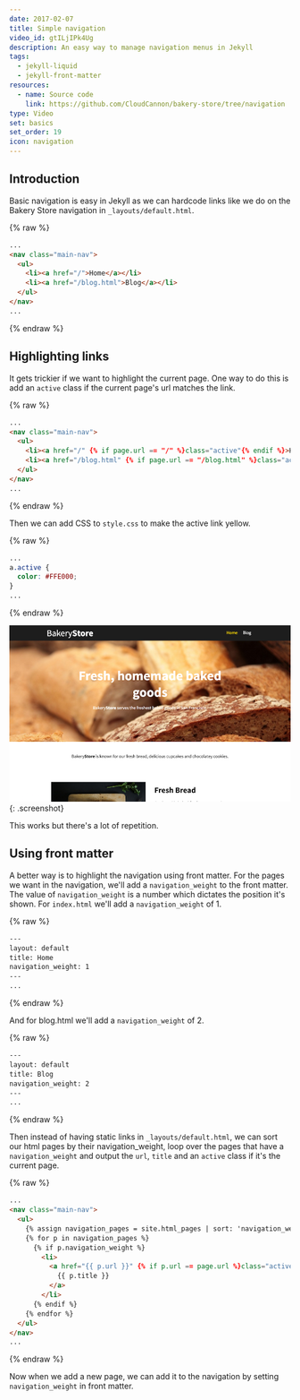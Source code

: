 ```yaml
---
date: 2017-02-07
title: Simple navigation
video_id: gtILjIPk4Ug
description: An easy way to manage navigation menus in Jekyll
tags:
  - jekyll-liquid
  - jekyll-front-matter
resources:
  - name: Source code
    link: https://github.com/CloudCannon/bakery-store/tree/navigation
type: Video
set: basics
set_order: 19
icon: navigation
---
```

## Introduction

Basic navigation is easy in Jekyll as we can hardcode links like we do on the Bakery Store navigation in `_layouts/default.html`.

{% raw %}
~~~html
...
<nav class="main-nav">
  <ul>
    <li><a href="/">Home</a></li>
    <li><a href="/blog.html">Blog</a></li>
  </ul>
</nav>
...
~~~
{% endraw %}

## Highlighting links

It gets trickier if we want to highlight the current page. One way to do this is add an `active` class if the current page's url matches the link.

{% raw %}
~~~html
...
<nav class="main-nav">
  <ul>
    <li><a href="/" {% if page.url == "/" %}class="active"{% endif %}>Home</a></li>
    <li><a href="/blog.html" {% if page.url == "/blog.html" %}class="active"{% endif %}>Blog</a></li>
  </ul>
</nav>
...
~~~
{% endraw %}

Then we can add CSS to `style.css` to make the active link yellow.

{% raw %}
~~~css
...
a.active {
  color: #FFE000;
}
...
~~~
{% endraw %}

![Highlighted Link](/images/tutorials/navigation/highlighted-link.png){: .screenshot}


This works but there's a lot of repetition.

## Using front matter

A better way is to highlight the navigation using front matter. For the pages we want in the navigation, we'll add a `navigation_weight` to the front matter. The value of `navigation_weight` is a number which dictates the position it's shown. For `index.html` we'll add a `navigation_weight` of 1.

{% raw %}
~~~html
---
layout: default
title: Home
navigation_weight: 1
---
...
~~~
{% endraw %}

And for blog.html we'll add a `navigation_weight` of 2.

{% raw %}
~~~html
---
layout: default
title: Blog
navigation_weight: 2
---
...
~~~
{% endraw %}

Then instead of having static links in `_layouts/default.html`, we can sort our html pages by their navigation_weight, loop over the pages that have a `navigation_weight` and output the `url`, `title` and an `active` class if it's the current page.

{% raw %}
~~~html
...
<nav class="main-nav">
  <ul>
    {% assign navigation_pages = site.html_pages | sort: 'navigation_weight' %}
    {% for p in navigation_pages %}
      {% if p.navigation_weight %}
        <li>
          <a href="{{ p.url }}" {% if p.url == page.url %}class="active"{% endif %}>
            {{ p.title }}
          </a>
        </li>
      {% endif %}
    {% endfor %}
  </ul>
</nav>
...
~~~
{% endraw %}

Now when we add a new page, we can add it to the navigation by setting `navigation_weight` in front matter.
